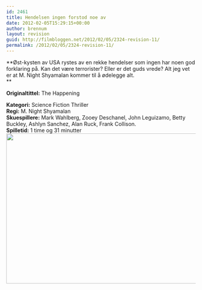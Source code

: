 ```yaml
---
id: 2461
title: Hendelsen ingen forstod noe av
date: 2012-02-05T15:29:15+00:00
author: brennum
layout: revision
guid: http://filmbloggen.net/2012/02/05/2324-revision-11/
permalink: /2012/02/05/2324-revision-11/
---
```

**Øst-kysten av USA rystes av en rekke hendelser som ingen har noen god forklaring på. Kan det være terrorister? Eller er det guds vrede? Alt jeg vet er at M. Night Shyamalan kommer til å ødelegge alt.  
** 

**<!--more-->Originaltittel:** The Happening

  
**Kategori:** Science Fiction Thriller  
**Regi:** M. Night Shyamalan  
**Skuespillere:** Mark Wahlberg, Zooey Deschanel, John Leguizamo, Betty Buckley, Ashlyn Sanchez, Alan Ruck, Frank Collison.  
**Spilletid:** 1 time og 31 minutter  
<a href="http://filmbloggen.net/?attachment_id=2440" rel="attachment wp-att-2440"><img class="alignnone size-full wp-image-2440" src="http://filmbloggen.net/wp-content/uploads//2012/02/zooey_deschanel_the_happening_movie_image.jpg" alt="" width="600" height="400" /></a>

&nbsp;